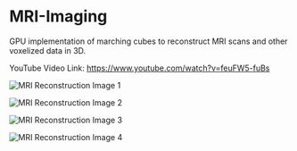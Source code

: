 # MRI-Imaging
GPU implementation of marching cubes to reconstruct MRI scans and other voxelized data in 3D.

YouTube Video Link: https://www.youtube.com/watch?v=feuFW5-fuBs

![MRI Reconstruction Image 1](https://github.com/nithinp7/MRI-Rendering-Marching-Cubes-/blob/master/Marching%20Cubes%209_20_2020%204_43_28%20PM.png)

![MRI Reconstruction Image 2](https://github.com/nithinp7/MRI-Rendering-Marching-Cubes-/blob/master/mriImagingProj1.jpg)

![MRI Reconstruction Image 3](https://github.com/nithinp7/MRI-Rendering-Marching-Cubes-/blob/master/mriImagingProj2.jpg)

![MRI Reconstruction Image 4](https://github.com/nithinp7/MRI-Rendering-Marching-Cubes-/blob/master/mriImagingProj3.jpg)
